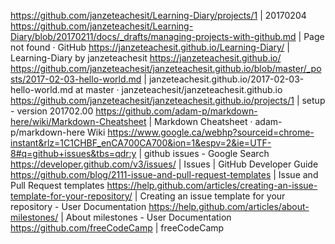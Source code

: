https://github.com/janzeteachesit/Learning-Diary/projects/1 | 20170204
https://github.com/janzeteachesit/Learning-Diary/blob/20170211/docs/_drafts/managing-projects-with-github.md | Page not found · GitHub
https://janzeteachesit.github.io/Learning-Diary/ | Learning-Diary by janzeteachesit
https://janzeteachesit.github.io/
https://github.com/janzeteachesit/janzeteachesit.github.io/blob/master/_posts/2017-02-03-hello-world.md | janzeteachesit.github.io/2017-02-03-hello-world.md at master · janzeteachesit/janzeteachesit.github.io
https://github.com/janzeteachesit/janzeteachesit.github.io/projects/1 | setup - version 201702.00
https://github.com/adam-p/markdown-here/wiki/Markdown-Cheatsheet | Markdown Cheatsheet · adam-p/markdown-here Wiki
https://www.google.ca/webhp?sourceid=chrome-instant&rlz=1C1CHBF_enCA700CA700&ion=1&espv=2&ie=UTF-8#q=github+issues&tbs=qdr:y | github issues - Google Search
https://developer.github.com/v3/issues/ | Issues | GitHub Developer Guide
https://github.com/blog/2111-issue-and-pull-request-templates | Issue and Pull Request templates
https://help.github.com/articles/creating-an-issue-template-for-your-repository/ | Creating an issue template for your repository - User Documentation
https://help.github.com/articles/about-milestones/ | About milestones - User Documentation
https://github.com/freeCodeCamp | freeCodeCamp

